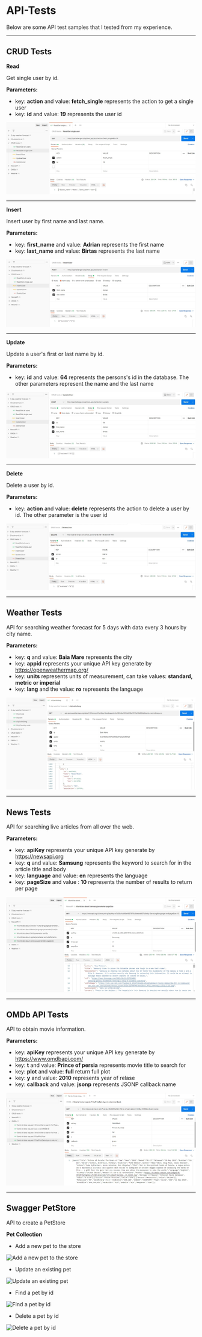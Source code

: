 # API-Tests

Below are some API test samples that I tested from my experience.   
 
-----------------
## CRUD Tests 
**Read**

Get single user by id.

**Parameters:**

* key: **action** and value: **fetch_single** represents the action to get a single user 
* key: **id** and value: **19** represents the user id

<img src="API-Test Images/CRUD tests 1.jpg">  

-----------------

**Insert**

Insert user by first name and last name.

**Parameters:**

* key: **first_name** and value: **Adrian** represents the first name 
* key: **last_name** and value: **Birtas** represents the last name

<img src="API-Test Images/CRUD tests 2.jpg">  

-----------------

**Update**

Update a user's first or last name by id.

**Parameters:**

* key: **id** and value: **64** represents the persons's id in the database. The other parameters represent the name and the last name

<img src="API-Test Images/CRUD tests 3.jpg" >  

-----------------

**Delete**

Delete a user by id.

**Parameters:**

* key: **action** and value: **delete** represents the action to delete a user by id. The other parameter is the user id

<img src="API-Test Images/CRUD tests 4.jpg" >  

-----------------

## Weather Tests

API for searching weather forecast for 5 days with data every 3 hours by city name.

**Parameters:**

* key: **q** and value: **Baia Mare** represents the city
* key: **appid** represents your unique API key generate by https://openweathermap.org/ 
* key: **units** represents units of measurement, can take values: **standard, metric or imperial** 
* key: **lang** and the value: **ro** represents the language

<img src="API-Test Images/Weather tests.jpg" >  

-----------------

## News Tests

API for searching live articles from all over the web.

**Parameters:**

* key: **apiKey** represents your unique API key generate by https://newsapi.org 
* key: **q** and value: **Samsung** represents the keyword to search for in the article title and body 
* key: **language** and value: **en** represents the language 
* key: **pageSize** and value : **10** represents the number of results to return per page

<img src="API-Test Images/News tests.jpg" >

-----------------

## OMDb API Tests

API to obtain movie information.

**Parameters:**

* key: **apiKey** represents your unique API key generate by https://www.omdbapi.com/
* key: **t** and value: **Prince of persia** represents movie title to search for
* key: **plot** and value: **full** return full plot
* key: **y** and value: **2010** represents year of relase
* key: **callback** and value: **jsonp** represents JSONP callback name

<img src="API-Test Images/OMDb API tests.jpg" >

-----------------
## Swagger PetStore

API to create a PetStore

**Pet Collection**

* Add a new pet to the store 

![Add a new pet to the store](https://user-images.githubusercontent.com/90641668/206936293-cd0e55b5-22f0-4812-bc9e-dbc225e2b2c3.jpg)

* Update an existing pet

![Update an existing pet](https://user-images.githubusercontent.com/90641668/206936339-9a7f00c4-4ed2-490a-8904-4dfaab9285bd.jpg)

* Find a pet by id

![Find a pet by id](https://user-images.githubusercontent.com/90641668/206936352-0dd349e1-fa9e-42bd-afdd-20404cdbdffc.jpg)

* Delete a pet by id

![Delete a pet by id](https://user-images.githubusercontent.com/90641668/206936395-05f867bb-8f13-4aba-8fe1-58e433e05e41.jpg)




